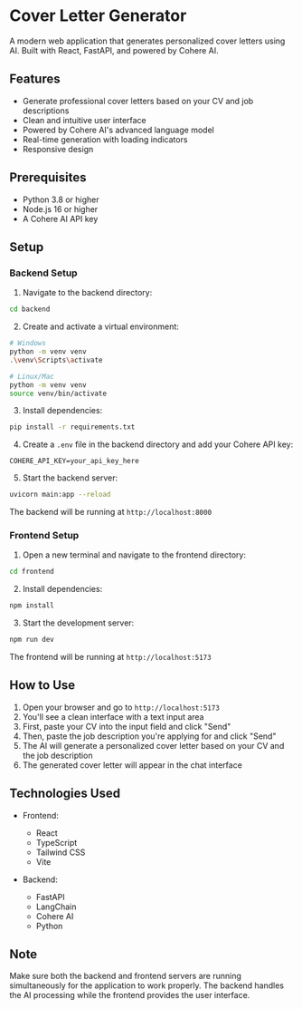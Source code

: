 # Cover Letter Generator

A modern web application that generates personalized cover letters using AI. Built with React, FastAPI, and powered by Cohere AI.

## Features

- Generate professional cover letters based on your CV and job descriptions
- Clean and intuitive user interface
- Powered by Cohere AI's advanced language model
- Real-time generation with loading indicators
- Responsive design

## Prerequisites

- Python 3.8 or higher
- Node.js 16 or higher
- A Cohere AI API key

## Setup

### Backend Setup

1. Navigate to the backend directory:
```bash
cd backend
```

2. Create and activate a virtual environment:
```bash
# Windows
python -m venv venv
.\venv\Scripts\activate

# Linux/Mac
python -m venv venv
source venv/bin/activate
```

3. Install dependencies:
```bash
pip install -r requirements.txt
```

4. Create a `.env` file in the backend directory and add your Cohere API key:
```
COHERE_API_KEY=your_api_key_here
```

5. Start the backend server:
```bash
uvicorn main:app --reload
```

The backend will be running at `http://localhost:8000`

### Frontend Setup

1. Open a new terminal and navigate to the frontend directory:
```bash
cd frontend
```

2. Install dependencies:
```bash
npm install
```

3. Start the development server:
```bash
npm run dev
```

The frontend will be running at `http://localhost:5173`

## How to Use

1. Open your browser and go to `http://localhost:5173`
2. You'll see a clean interface with a text input area
3. First, paste your CV into the input field and click "Send"
4. Then, paste the job description you're applying for and click "Send"
5. The AI will generate a personalized cover letter based on your CV and the job description
6. The generated cover letter will appear in the chat interface

## Technologies Used

- Frontend:
  - React
  - TypeScript
  - Tailwind CSS
  - Vite

- Backend:
  - FastAPI
  - LangChain
  - Cohere AI
  - Python

## Note

Make sure both the backend and frontend servers are running simultaneously for the application to work properly. The backend handles the AI processing while the frontend provides the user interface. 